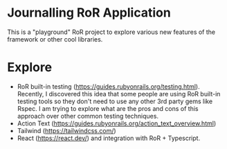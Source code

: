 # Journalling RoR Application

This is a "playground" RoR project to explore various new features of the framework or other cool libraries.

# Explore

- RoR built-in testing (https://guides.rubyonrails.org/testing.html). Recently, I discovered this idea that some people are using RoR built-in testing tools so they don't need to use any other 3rd party gems like Rspec. I am trying to explore what are the pros and cons of this approach over other common testing techniques.
- Action Text (https://guides.rubyonrails.org/action_text_overview.html)
- Tailwind (https://tailwindcss.com/)
- React (https://react.dev/) and integration with RoR + Typescript.

